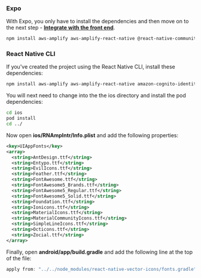 ### Expo

With Expo, you only have to install the dependencies and then move on to the next step - [__Integrate with the front end__](#integrate-with-the-front-end).

```sh
npm install aws-amplify aws-amplify-react-native @react-native-community/netinfo
```

### React Native CLI

If you've created the project using the React Native CLI, install these dependencies:

```sh
npm install aws-amplify aws-amplify-react-native amazon-cognito-identity-js react-native-vector-icons @react-native-community/netinfo
```

You will next need to change into the the ios directory and install the pod dependencies:

```sh
cd ios
pod install
cd ../
```

Now open __ios/RNAmpIntr/Info.plist__ and add the following properties:

```xml
<key>UIAppFonts</key>
<array>
  <string>AntDesign.ttf</string>
  <string>Entypo.ttf</string>
  <string>EvilIcons.ttf</string>
  <string>Feather.ttf</string>
  <string>FontAwesome.ttf</string>
  <string>FontAwesome5_Brands.ttf</string>
  <string>FontAwesome5_Regular.ttf</string>
  <string>FontAwesome5_Solid.ttf</string>
  <string>Foundation.ttf</string>
  <string>Ionicons.ttf</string>
  <string>MaterialIcons.ttf</string>
  <string>MaterialCommunityIcons.ttf</string>
  <string>SimpleLineIcons.ttf</string>
  <string>Octicons.ttf</string>
  <string>Zocial.ttf</string>
</array>
```

Finally, open __android/app/build.gradle__ and add the following line at the top of the file:

```groovy
apply from: "../../node_modules/react-native-vector-icons/fonts.gradle"
```